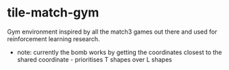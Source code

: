 # tile-match-gym

Gym environment inspired by all the match3 games out there and used for reinforcement learning research.

* note: currently the bomb works by getting the coordinates closest to the
  shared coordinate - prioritises T shapes over L shapes

